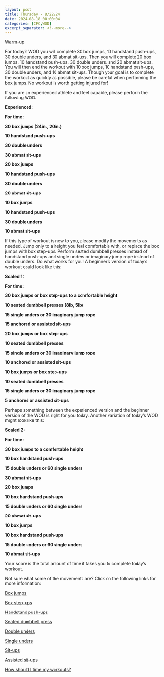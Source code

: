 ```yaml
---
layout: post
title: Thursday - 8/22/24
date: 2024-08-18 00:00:04
categories: [CFC,WOD]
excerpt_separator: <!--more-->
---
```

[Warm-up](https://communityfitnessclub.wixsite.com/website/post/basic-full-body-warm-up)

For today’s WOD you will complete 30 box jumps, 10 handstand push-ups, 30 double unders, and 30 abmat sit-ups. Then you will complete 20 box jumps, 10 handstand push-ups, 30 double unders, and 20 abmat sit-ups. You will then end the workout with 10 box jumps, 10 handstand push-ups, 30 double unders, and 10 abmat sit-ups. Though your goal is to complete the workout as quickly as possible, please be careful when performing the box jumps. No workout is worth getting injured for!

If you are an experienced athlete and feel capable, please perform the following WOD:

**Experienced:**

**For time:**

**30 box jumps (24in., 20in.)**

**10 handstand push-ups**

**30 double unders**

**30 abmat sit-ups**

**20 box jumps**

**10 handstand push-ups**

**30 double unders**

**20 abmat sit-ups**

**10 box jumps**

**10 handstand push-ups**

**30 double unders**

**10 abmat sit-ups**
<!--more-->

If this type of workout is new to you, please modify the movements as needed. Jump only to a height you feel comfortable with, or replace the box jumps with box step-ups. Perform seated dumbbell presses instead of handstand push-ups and single unders or imaginary jump rope instead of double unders. Do what works for you! A beginner’s version of today’s workout could look like this:

**Scaled 1:**

**For time:**

**30 box jumps or box step-ups to a comfortable height**

**10 seated dumbbell presses (8lb, 5lb)**

**15 single unders or 30 imaginary jump rope**

**15 anchored or assisted sit-ups**

**20 box jumps or box step-ups**

**10 seated dumbbell presses**

**15 single unders or 30 imaginary jump rope**

**10 anchored or assisted sit-ups**

**10 box jumps or box step-ups**

**10 seated dumbbell presses**

**15 single unders or 30 imaginary jump rope**

**5 anchored or assisted sit-ups**

Perhaps something between the experienced version and the beginner version of the WOD is right for you today. Another variation of today’s WOD might look like this:

**Scaled 2:**

**For time:**

**30 box jumps to a comfortable height**

**10 box handstand push-ups**

**15 double unders or 60 single unders**

**30 abmat sit-ups**

**20 box jumps**

**10 box handstand push-ups**

**15 double unders or 60 single unders**

**20 abmat sit-ups**

**10 box jumps**

**10 box handstand push-ups**

**15 double unders or 60 single unders**

**10 abmat sit-ups**

Your score is the total amount of time it takes you to complete today’s workout.

Not sure what some of the movements are? Click on the following links for more information:

[Box jumps](https://communityfitnessclub.wixsite.com/website/post/box-jumps)

[Box step-ups](https://www.youtube.com/watch?v=5qjqDHOUh-A)

[Handstand push-ups](https://communityfitnessclub.wixsite.com/website/post/handstand-push-ups)

[Seated dumbbell press](https://communityfitnessclub.wixsite.com/website/post/seated-dumbbell-press)

[Double unders](https://communityfitnessclub.wixsite.com/website/post/double-unders)

[Single unders](https://www.youtube.com/watch?v=hCuXYrTOMxI)

[Sit-ups](https://communityfitnessclub.wixsite.com/website/post/sit-ups)

[Assisted sit-ups](https://www.youtube.com/watch?v=q4ap_8wpaF8)

[How should I time my workouts?](https://communityfitnessclub.wixsite.com/website/post/how-should-i-time-my-workouts)
